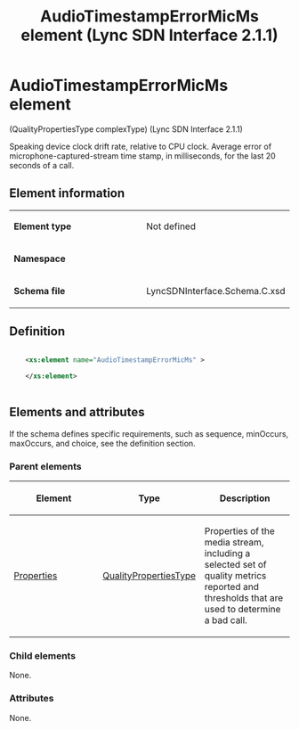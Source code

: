 ﻿---
title: AudioTimestampErrorMicMs element  (Lync SDN Interface 2.1.1)
TOCTitle: AudioTimestampErrorMicMs element
ms:assetid: bc9c576f-3337-4ac7-58a9-0669094843b9
ms:mtpsurl: https://msdn.microsoft.com/library/Dn912668(v=office.15)
ms:contentKeyID: 64126838
ms.date: 02/16/2015
mtps_version: v=office.15
dev_langs:
- xml
---

# AudioTimestampErrorMicMs element 

(QualityPropertiesType complexType) (Lync SDN Interface 2.1.1)

Speaking device clock drift rate, relative to CPU clock. Average error of microphone-captured-stream time stamp, in milliseconds, for the last 20 seconds of a call.


## Element information

<table>
<colgroup>
<col style="width: 50%" />
<col style="width: 50%" />
</colgroup>
<tbody>
<tr class="odd">
<td><p><strong>Element type</strong></p></td>
<td><p>Not defined</p></td>
</tr>
<tr class="even">
<td><p><strong>Namespace</strong></p></td>
<td><p></p></td>
</tr>
<tr class="odd">
<td><p><strong>Schema file</strong></p></td>
<td><p>LyncSDNInterface.Schema.C.xsd</p></td>
</tr>
</tbody>
</table>


## Definition

```xml

    <xs:element name="AudioTimestampErrorMicMs" >
    
    </xs:element>
  
```

## Elements and attributes

If the schema defines specific requirements, such as sequence, minOccurs, maxOccurs, and choice, see the definition section.

### Parent elements

<table>
<colgroup>
<col style="width: 33%" />
<col style="width: 33%" />
<col style="width: 33%" />
</colgroup>
<thead>
<tr class="header">
<th><p>Element</p></th>
<th><p>Type</p></th>
<th><p>Description</p></th>
</tr>
</thead>
<tbody>
<tr class="odd">
<td><p><a href="properties-element-qualitytype-complextype-lync-sdn-interface-2-1-1.md">Properties</a></p></td>
<td><p><a href="qualitypropertiestype-complextype-lync-sdn-interface-2-1-1.md">QualityPropertiesType</a></p></td>
<td><p>Properties of the media stream, including a selected set of quality metrics reported and thresholds that are used to determine a bad call.</p></td>
</tr>
</tbody>
</table>


### Child elements

None.

### Attributes

None.

